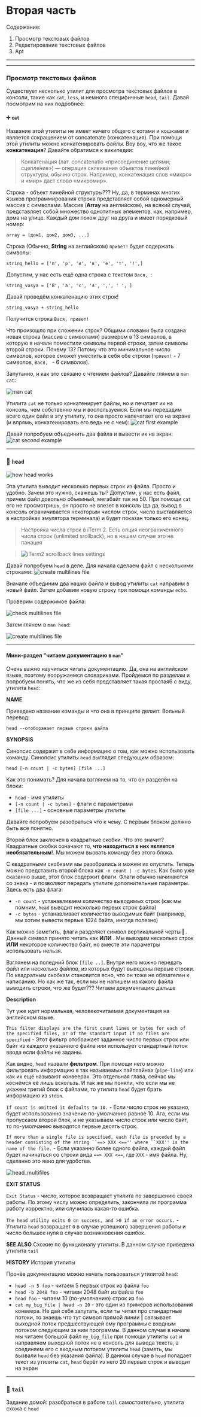 # Вторая часть
Содержание:

 1. Просмотр текстовых файлов
 2. Редактирование текстовых файлов
 3. Apt
 
<hr>
<hr>

### Просмотр текстовых файлов
Существует несколько утилит для просмотра текстовых файлов в консоли, такие как `cat`, `less`, и немного специфичные `head`, `tail`. Давай посмотрим на них подробнее:
#### :heavy_plus_sign: `cat`
Название этой утилиты не имеет ничего общего с котами и кошками и является сокращением от concatenate (конкатенация). При помощи этой утилиты можно конкатенировать файлы. Воу воу, что же такое **конкатенация**? Давайте обратимся к википедии:

> Конкатена́ция (лат. concatenatio «присоединение цепями; сцепле́ние») — операция склеивания объектов линейной структуры, обычно строк. Например, конкатенация слов «микро» и «мир» даст слово «микромир».

Строка - объект линейной структуры??? Ну, да, в терминах многих языков программирования строка представляет собой одномерный массив с символами. Массив (**Array** на английском), на всякий случай, представляет собой множество однотипных элементов, как, например, дома на улице. Каждый дом похож друг на друга и имеет порядковый номер:

`array = [дом1, дом2, дом3, ...]`

Строка (Обычно, **String** на английском) `привет!` будет содержать символы:

`string_hello = ['п', 'р', 'и', 'в', 'е', 'т', '!',]` 

Допустим, у нас есть ещё одна строка c текстом `Вася, `:

`string_vasya = ['В', 'а', 'с', 'я', ',', ' ', ]`

Давай проведём конкатенацию этих строк!

`string_vasya + string_hello`

Получится строка `Вася, привет!`

Что произошло при сложении строк? Общими словами была создана новая строка (массив с символами) размером в 13 символов, в которую в начале поместили символы первой строки, затем символы второй строки. Почему 13? Потому что это минимальное число символов, которое сможет уместить в себя обе строки (`привет!` - 7 символов,  `Вася, ` - 6 символов).

Запутанно, и как это связано с чтением файлов? Давайте глянем в `man cat`:

![man cat](imgs/man_cat.png)

Утилита `cat` не только конкатенирует файлы, но и печатает их на консоль, чем собственно мы и воспользуемся. Если мы передадим всего один файл в эту утилиту, то она просто напечатает его на экране (и впрямь, конкатенировать его ведь не с чем):
![cat first example](imgs/cat_first_example.png)

Давай попробуем объединить два файла и вывести их на экран:
![cat second example](imgs/cat_second_example.png)

<hr>

### :arrow_down_small: `head`

![how head works](imgs/how_head_works.png)

Эта утилита выводит несколько первых строк из файла. Просто и удобно. Зачем это нужно, скажешь ты? Допустим, у нас есть файл, причем файл довольно объемный, мегабайт так на 50. При помощи `cat` его не просмотришь, он просто не влезет в консоль (да да, вывод в консоль ограничивается некоторым числом строк, число выставляется в настройках эмулятора терминала) и будет показан только его конец.


> Настройка числа строк в iTerm 2. Есть опция неограниченного числа строк (unlimited srollback), но в нашем случае это не панацея

>![iTerm2 scrollback lines settings](imgs/scrollback_lines.png)


Давай попробуем `head` в деле. Для начала сделаем файл с несколькими строками:
![create multilines file](imgs/create_multilines_file.png)

Вначале объединим два наших файла и вывод утилиты `cat` направим в новый файл. Затем добавим новую строку при помощи команды `echo`.

Проверим содержимое файла:

![check multilines file](imgs/check_multilines_file.png)

Затем глянем в `man head`:

![create multilines file](imgs/man_head.png)

<hr>

#### Мини-раздел "читаем документацию в `man`"

Очень важно научиться читать документацию. Да, она на английском языке, поэтому вооружаемся словариками. Пройдемся по разделам и попробуем понять, что же из себя представляет такая простая6 с виду, утилита `head`:

**NAME**

Приведено название команды и что она в принципе делает. Вольный перевод:

`head --отоборажает первые строки файла`

**SYNOPSIS**

Синопсис содержит в себе информацию о том, как можно использовать команду. Синопсис утилиты `head` выглядит следующим образом:

`head [-n count | -c bytes] [file ...]`

Как это понимать? Для начала взглянем на то, что он разделён на блоки:
- `head` - имя утилиты
- `[-n count | -c bytes]` - флаги с параметрами
- `[file ...]` - основные параметры утилиты
 
Давайте попробуем разобраться что к чему. С первым блоком должно быть все понятно. 
 
Второй блок заключен в квадратные скобки. Что это значит? Квадратные скобки означают то, **что находиться в них является необязательным**!. Мы можем вызвать команду без этого блока.
 
С квадратными скобками мы разобрались и можем их опустить. Теперь можно представить второй блока как `-n count | -c bytes`. Как было уже сказанно выше, этот блок содержит флаги. Флаги обычно начинаются со знака - и позволяют передать утилите дополнительные параметры. Здесь есть два флага:
 
- `-n count` - устанавливаем количество выводимых строк (как мы помним, `head` выводит несколько первых строк файла)
- `-c bytes` - устанавливает количество выводимых байт (например, мы хотим вывести первые 1024 байта, иногда полезно)
 
Как можно заметить, флаги разделяет символ вертикальной черты **|** . Данный символ принято читать как **ИЛИ** . Мы выводим несколько строк **ИЛИ** некоторое количество байт, но вместе эти параметры использовать нельзя.
 
Взглянем на поледний блок `[file ..]`. Внутри него можно передать файл или несколько файлов, из которых будут выведены первые строки. По квадратным скобкам становится ясно, что он тоже не обязателен к написанию. Но как же так, если мы не напишем из какого файла выводить строки, что же будет??? Читаем документацию дальше
 
 **Description**
 
 Тут уже идет нормальная, человекочитаемая документация на английском языке. 
 
`This filter displays are the first count lines or bytes for each of the specified files, or of the standart input if no files are specified` - Этот фильтр отображает заданное число первых строк или байт из каждого указанного файла или использует стандартный поток ввода если файлы не заданы.
 
Как видно, `head` назвали **фильтром**. При помощи него можно фильтровать информацию в так называемых пайплайнах (`pipe-line`) или как их ещё называют конвеерах. Это отдельная глава, сейчас мы коснёмся её лишь вскользь. И так же мы поняли, что если мы не укажем третий блок с файлами, то утилита `head` будет брать информацию из `stdin`. 

`If count is omitted it defaults to 10.` - Если число строк не указано, будет использованно значение по-умолчанию равное 10. 
Ага, если мы пропускаем второй блок, и не указываем число строк или число байт, то по-умолчанию выводятся первые десять строк.

`If more than a single file is specified, each file is preceded by a header consisting of the string ``==> XXX <=='' where ``XXX'' is the name of the file.` - Если указанно более одного файла, каждый файл будет начинаться со строки вида `==> XXX <==`, где `XXX` - имя файла. Ну, сделанно это явно для удобства.

![head_multifiles](imgs/head_multifile.png)

**EXIT STATUS**

`Exit Status` - число, которое возвращает утилита по завершению своей работы. По этому числу можно определить, закончила ли программа работу корректно, или случилась какая-то ошибка.

`The head utility exits 0 on success, and >0 if an error occurs.` - Утилита `head` возвращает `0` в случае успешного завершения работы и число большее нуля в случае возникновения ошибок.

 **SEE ALSO**
 Схожие по функционалу утилиты. В данном случае приведена утилита `tail`
 
 **HISTORY**
 История утилиты
 
 Прочёв документацию можно начать пользоваться утилитой `head`:
 - `head -n 5 foo` - читаем 5 первых строк из файла `foo`
 - `head -b 2048 foo` - читаем 2048 байт из файла `foo`
 - `head foo` - читаем 10 (по-умолчанию) строк из `foo` 
 - `cat my_big_file | head -n 20` - это один из примеров использования конвеера. Не дай себя запутать, если ты читал про стандартные потоки, то знаешь что тут символ прямой линии **|** связывает выходной поток предшествующей ему программы с входным потоком следующим за ним программы. В данном случае в начале мы читаем большой файл `my_big_file` при помощи утилиты `cat` и направляем выходной поток не в консоль для вывода текста, а соединяем его с входным потоком утилиты `head` (заметь, мы вызвали `head` без указания файла). В данном случае в `head` попадает текст из утилиты `cat`, `head` берёт из него 20 первых строк и выводит на экран
 
 <hr>

### :arrow_up_small: `tail`

Задание домой: разобраться в работе `tail` самостоятельно, утилита схожа с `head`
